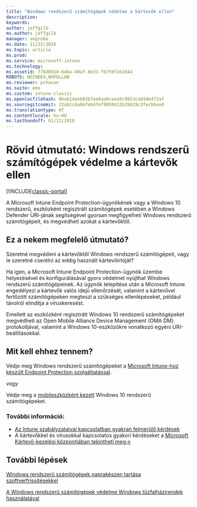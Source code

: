 ```yaml
---
title: "Windows rendszerű számítógépek védelme a kártevők ellen"
description: 
keywords: 
author: jeffgilb
ms.author: jeffgilb
manager: angrobe
ms.date: 11/22/2016
ms.topic: article
ms.prod: 
ms.service: microsoft-intune
ms.technology: 
ms.assetid: f76d8910-64ba-49af-8e31-fb759fa51644
ROBOTS: NOINDEX,NOFOLLOW
ms.reviewer: pchacon
ms.suite: ems
ms.custom: intune-classic
ms.openlocfilehash: 0ba614eeb83b7ee6aa0caea9c9853ca694b4f2af
ms.sourcegitcommit: 22ab1c6a6bfeb4fef9850d12b29829c3fecbbeed
ms.translationtype: HT
ms.contentlocale: hu-HU
ms.lasthandoff: 01/12/2018
---
```

# <a name="quick-start-guide-protect-windows-pcs-against-malware-threats"></a>Rövid útmutató: Windows rendszerű számítógépek védelme a kártevők ellen

[!INCLUDE[classic-portal](../includes/classic-portal.md)]

A Microsoft Intune Endpoint Protection-ügynökének vagy a Windows 10 rendszerű, eszközként regisztrált számítógépek esetében a Windows Defender URI-jának segítségével gyorsan megfigyelheti Windows rendszerű számítógépeit, és megvédheti azokat a kártevőktől.

## <a name="is-this-quick-start-guide-right-for-me"></a>Ez a nekem megfelelő útmutató?
Szeretné megvédeni a kártevőktől Windows rendszerű számítógépeit, vagy le szeretné cserélni az eddig használt kártevőirtóját?

Ha igen, a Microsoft Intune Endpoint Protection-ügynök üzembe helyezésével és konfigurálásával gyors védelmet nyújthat Windows rendszerű számítógépeinek. Az ügynök telepítése után a Microsoft Intune engedélyezi a kártevők valós idejű ellenőrzését, valamint a kártevővel fertőzött számítógépeken megteszi a szükséges ellenlépéseket, például távolról elindítja a víruskeresést.

Emellett az eszközként regisztrált Windows 10 rendszerű számítógépeket megvédheti az Open Mobile Alliance Device Management (OMA DM) protokolljával, valamint a Windows 10-eszközökre vonatkozó egyéni URI-beállításokkal.

## <a name="how-do-i-do-it"></a>Mit kell ehhez tennem?
Védje meg Windows rendszerű számítógépeket a [Microsoft Intune-hoz készült Endpoint Protection szolgáltatással](/intune-classic/deploy-use/help-secure-windows-pcs-with-endpoint-protection-for-microsoft-intune).

*vagy*

Védje meg a [mobileszközként kezelt](/intune-classic/deploy-use/windows-10-policy-settings-in-microsoft-intune) Windows 10 rendszerű számítógépeket.


### <a name="additional-information"></a>További információ:
- [Az Intune szabályzataival kapcsolatban gyakran felmerülő kérdések](/intune-classic/deploy-use/manage-settings-and-features-on-your-devices-with-microsoft-intune-policies#frequently-asked-questions-about-intune-policies)
- A kártevőkkel és vírusokkal kapcsolatos gyakori kérdéseket a <a href="https://www.microsoft.com/security/portal/mmpc/" target="_blank"> Microsoft Kártevő-kezelési központjában tekintheti meg&rarr;</a>


## <a name="what-should-i-do-next"></a>További lépések
[Windows rendszerű számítógépek naprakészen tartása szoftverfrissítésekkel](/intune-classic/deploy-use/keep-windows-pcs-up-to-date-with-software-updates-in-microsoft-intune)

[A Windows rendszerű számítógépek védelme Windows tűzfalházirendek használatával](/intune-classic/deploy-use/help-protect-windows-pcs-using-windows-firewall-policies-in-microsoft-intune)
